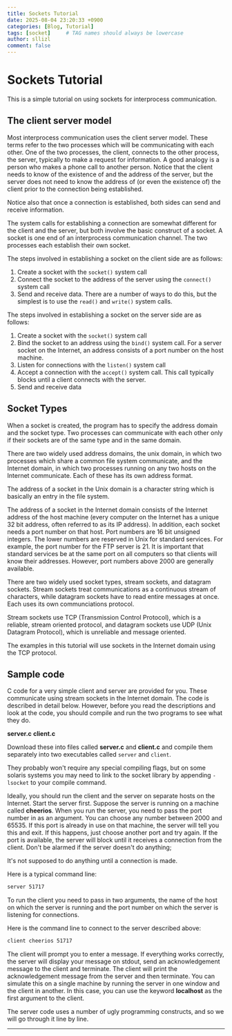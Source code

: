 ```yaml
---
title: Sockets Tutorial
date: 2025-08-04 23:20:33 +0900
categories: [Blog, Tutorial]
tags: [socket]     # TAG names should always be lowercase
author: sllizl
comment: false
---
```


# Sockets Tutorial
This is a simple tutorial on using sockets for interprocess communication.


## The client server model
Most interprocess communication uses the client server model. These terms refer to the two processes which will be communicating with each other. One of the two processes, the client, connects to the other process, the server, typically to make a request for information. A good analogy is a person who makes a phone call to another person.
Notice that the client needs to know of the existence of and the address of the server, but the server does not need to know the address of (or even the existence of) the client prior to the connection being established.

Notice also that once a connection is established, both sides can send and receive information.

The system calls for establishing a connection are somewhat different for the client and the server, but both involve the basic construct of a socket.
A socket is one end of an interprocess communication channel. The two processes
each establish their own socket.

The steps involved in establishing a socket on the client side are as follows:

1. Create a socket with the `socket()` system call
2. Connect the socket to the address of the server using the `connect()` system call
3. Send and receive data. There are a number of ways to do this, but the simplest is to use the `read()` and `write()` system calls.

The steps involved in establishing a socket on the server side are as follows:

1. Create a socket with the `socket()` system call
2. Bind the socket to an address using the `bind()` system call. For a server socket on the Internet, an address consists of a port number on the host machine.
3. Listen for connections with the `listen()` system call
4. Accept a connection with the `accept()` system call. This call typically blocks until a client connects with the server.
5. Send and receive data


## Socket Types
When a socket is created, the program has to specify the address domain and the socket type. Two processes can communicate with each other only if their sockets are of the same type and in the same domain.

There are two widely used address domains, the unix domain, in which two processes which share a common file system communicate, and the Internet domain, in which two processes running on any two hosts on the Internet communicate. Each of these has its own address format.

The address of a socket in the Unix domain is a character string which is basically an entry in the file system.

The address of a socket in the Internet domain consists of the Internet address of the host machine (every computer on the Internet has a unique 32 bit address, often referred to as its IP address).
In addition, each socket needs a port number on that host.
Port numbers are 16 bit unsigned integers.
The lower numbers are reserved in Unix for standard services. For example, the port number for the FTP server is 21. It is important that standard services be at the same port on all computers so that clients will know their addresses.
However, port numbers above 2000 are generally available.

There are two widely used socket types, stream sockets, and datagram sockets. Stream sockets treat communications as a continuous stream of characters, while datagram sockets have to read entire messages at once. Each uses its own communciations protocol.

Stream sockets use TCP (Transmission Control Protocol), which is a reliable, stream oriented protocol, and datagram sockets use UDP (Unix Datagram Protocol), which is unreliable and message oriented.

The examples in this tutorial will use sockets in the Internet domain using the TCP protocol.



## Sample code
C code for a very simple client and server are provided for you. These communicate using stream sockets in the Internet domain. The code is described in detail below. However, before you read the descriptions and look at the code, you should compile and run the two programs to see what they do.

**server.c**
**client.c**

Download these into files called **server.c** and **client.c** and compile them separately into two executables called `server` and `client`.

They probably won't require any special compiling flags, but on some solaris systems you may need to link to the socket library by appending `-lsocket` to your compile command.

Ideally, you should run the client and the server on separate hosts on the Internet. Start the server first. Suppose the server is running on a machine called **cheerios**. When you run the server, you need to pass the port number in as an argument. You can choose any number between 2000 and 65535. If this port is already in use on that machine, the server will tell you this and exit. If this happens, just choose another port and try again. If the port is available, the server will block until it receives a connection from the client. Don't be alarmed if the server doesn't do anything;

It's not supposed to do anything until a connection is made.


Here is a typical command line:
```bash
server 51717
```
To run the client you need to pass in two arguments, the name of the host on which the server is running and the port number on which the server is listening for connections.

Here is the command line to connect to the server described above:
```bash
client cheerios 51717
```
The client will prompt you to enter a message.
If everything works correctly, the server will display your message on stdout, send an acknowledgement message to the client and terminate.
The client will print the acknowledgement message from the server and then terminate.
You can simulate this on a single machine by running the server in one window and the client in another. In this case, you can use the keyword **localhost** as the first argument to the client.

The server code uses a number of ugly programming constructs, and so we will go through it line by line.

---
